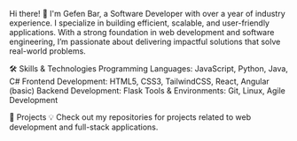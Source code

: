 Hi there! 👋
  I'm Gefen Bar, a Software Developer with over a year of industry experience.
  I specialize in building efficient, scalable, and user-friendly applications. 
  With a strong foundation in web development and software engineering, I’m passionate
  about delivering impactful solutions that solve real-world problems.

🛠️ Skills & Technologies
  Programming Languages: JavaScript, Python, Java, C#
  Frontend Development: HTML5, CSS3, TailwindCSS, React, Angular (basic)
  Backend Development: Flask
  Tools & Environments: Git, Linux, Agile Development
  
📂 Projects
  💡 Check out my repositories for projects related to web development and full-stack applications.

